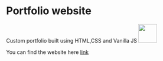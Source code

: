 # Portfolio website
Custom portfolio built using HTML,CSS and Vanilla JS <img src="https://media.tenor.com/CrWHpzxIZYEAAAAC/cat-typing-gif.gif" height="50" />

You can find the website here [link](https://github.com/rahul0x00/Portfolio/)
